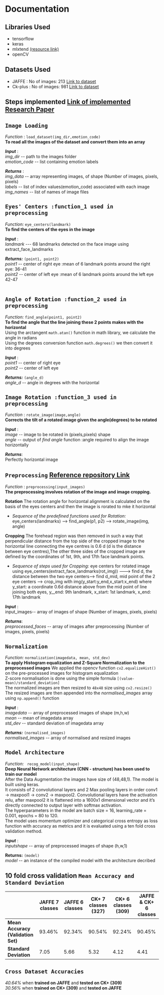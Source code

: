# Documentation
## Libraries Used
* tensorflow
* keras
* mlxtend  [(resource link)](http://rasbt.github.io/mlxtend/user_guide/image/extract_face_landmarks/#overview)
* openCV

## Datasets Used
* JAFFE   : No of images: 213 [Link to dataset](https://www.kaggle.com/andrewmvd/japanese-female-facial-expression-dataset-ja)
* Ck-plus : No of images: 981 [Link to dataset](https://www.kaggle.com/shawon10/ckplus)

## Steps implemented  [Link of implemented Research Paper](https://link.springer.com/article/10.1007/s00371-019-01627-4)
## `Image Loading` 
_Function_ : `load_dataset(img_dir,emotion_code)`<br>
**To read all the images of the dataset and convert them into an array**<br>

**_Input_** : <br>
_img_dir_ -- path to the images folder<br>
_emotion_code_ -- list containing emotion labels<br>

**_Returns_** : <br>
_img_data_ -- array representing images, of shape (Number of images, pixels, pixels)<br>
_labels_ -- list of index values(emotion_code) associated with each image<br>
_img_names_ -- list of names of image files<br>

## `Eyes' Centers :function_1 used in preprocessing`
_Function:_ `eye_centers(landmark)`<br>
__To find the centers of the eyes in the image__<br>

**_Input_** : <br>
_landmark_ --- 68 landmarks detected on the face image using extract_face_landmarks <br>

**_Returns:_** `(point1, point2)`<br>
_point1_ -- center of right eye :mean of 6 landmark points around the right eye: 36-41<br>
_point2_ -- center of left eye :mean of 6 landmark points around the left eye 42-47<br><br>

## `Angle of Rotation :function_2 used in preprocessing`
_Function:_ `find_angle(point1, point2)`<br>
__To find the angle that the line joining these 2 points makes with the horizontal__<br>
Using the arctangent `math.atan()` function in math library, we calculate the angle in radians<br>
Using the degrees conversion function `math.degrees()` we then convert it into degrees<br>

**_Input_** : <br>
_point1_ -- center of right eye<br>
_point2_ -- center of left eye<br>

**_Returns:_** `(angle_d)`<br>
_angle_d_ -- angle in degrees with the horizontal<br>


## `Image Rotation :function_3 used in preprocessing `
_Function_ : `rotate_image(image,angle)`<br>
**Corrects the tilt of a rotated image given the angle(degrees) to be rotated**<br>

**_Input_** : <br>
_image_ -- image to be rotated in (pixels,pixels) shape<br>
_angle_ -- output of _find angle_ function :angle required to align the image horizontally<br>

**_Returns_**:<br>
Perfectly horizontal image<br>

## `Preprocessing` [Reference repository Link](https://github.com/anas-899/facial-expression-recognition-Jaffe)
_Function_ : `preprocessing(input_images)`<br>
**The preprocessing involves rotation of the image and image cropping.**<br>

**Rotation**
The rotation angle for horizontal alignment is calculated on the basis of the eyes centers and then the image is rorated to mke it horizontal 
* _Sequence of the predefined functions used for Rotation:_ eye_centers(landmarks) -->  find_angle(p1, p2) --> rotate_image(img, angle)

**Cropping**
The forehead region was then removed in such a way that
perpendicular distance from the top side of the cropped image
to the horizontal line connecting the eye centres is 0.6 d (d
is the distance between eye centres),The other three sides of the cropped image are defined by the
coordinates of 1st, 9th, and 17th face landmark points.
* _Sequence of steps used for Cropping:_ eye centers for rotated image using eye_centers(extract_face_landmarks(rot_img)) ---> find d, the distance between the two eye centers--> find d_mid, mid point of the 2 eye centers --> crop_img with img(y_start:y_end,x_start:x_end) where y_start: a coordinate 0.6d distance above from the mid point of line joining both eyes, y__end: 9th landmark, x_start: 1st landmark, x_end: 17th landmark

**_Input_** : <br>
input_images-- array of images of shape (Number of images, pixels, pixels)<br>

**_Returns_**:<br>
_preprocessed_faces_ -- array of images after preprocessing (Number of images, pixels, pixels)

## `Normalization` 
_Function:_ `normalization(imagedata, mean, std_dev)`<br>
__To apply Histogram equalization and Z-Square Normalization to the preprocessed images__
We applied the opencv function `cv2.equalizeHist()` on the pre-processed images for histogram equalization<br>
Z-score normalisation is done using the simple formula `[(value-mean)/standard_deviation]`<br>
The normalized images are then resized to `48x48` size using `cv2.resize()`<br>
The resized images are then appended into the _normalised_images_ array using `np.append()` function<br>

**_Input_** : <br>
_imagedata_ -- array of preprocessed images of shape (m,h,w)<br>
_mean_ -- mean of imagedata array<br>
_std_dev_ -- standard deviation of imagedata array<br>

**_Returns:_** `(normalised_images)`<br>
_normalised_images_ -- array of normalised and resized images<br>

## `Model Architecture`
_Function:_ ` recog_model(input_shape)`<br>
__Deep Neural Network architecture (CNN - structure) has been used to train our model__<br>
After the Data Augmentation the images have size of (48,48,1). The model is built using keras.<br>
It consists of 2 convolutional layers and 2 Max pooling layers in order conv1 -> maxpool1 -> conv2 -> maxpool2. Convolutional layers have the activation relu, after maxpool2 it is flattened into a 1600x1 dimensional vector and it’s directly connected to output layer with softmax activation.<br>
The hyperparameters in the model are batch size = 16, learning_rate = 0.001, epochs = 80 to 120.<br>
The model uses momentum optimizer and categorical cross entropy as loss function with accuracy as metrics and it is evaluated using a ten fold cross validation method.<br>

**_Input_** : <br>
_inputshape_ -- array of preprocessed images of shape (h,w,1)<br>

__Returns:__ `(model)`<br>
_model_ -- an instance of the compiled model with the architecture decribed<br>

## 10 fold cross validation `Mean Accuracy and Standard Deviation`<br>
|     |JAFFE 7 classes|JAFFE 6 classes|CK+ 7 classes<br>(327)|CK+ 6 classes<br>(309)|JAFFE & CK+<br>6 classes|
|---|---|---|---|---|---|
|__Mean Accuracy__<br>__(Validation Set)__|93.46%|92.34%|90.54%|92.24%|90.45%|
|__Standard Deviation__|7.05|5.66|5.32|4.12|4.41|

## `Cross Dataset Accuracies`<br>
_40.64%_ when __trained on JAFFE__ and __tested on CK+ (309)__<br>
_30.56%_ when __trained on CK+ (309)__ and __tested on JAFFE__
